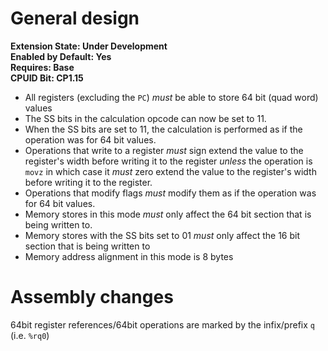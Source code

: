 # General design

**Extension State: Under Development**  
**Enabled by Default: Yes**  
**Requires: Base**  
**CPUID Bit: CP1.15**

- All registers (excluding the `PC`) _must_ be able to store 64 bit (quad word) values
- The SS bits in the calculation opcode can now be set to 11.
- When the SS bits are set to 11, the calculation is performed as if the operation was for 64 bit values.
- Operations that write to a register _must_ sign extend the value to the register's width before writing it to the register _unless_ the operation is `movz` in which case it _must_ zero extend the value to the register's width before writing it to the register.
- Operations that modify flags _must_ modify them as if the operation was for 64 bit values.
- Memory stores in this mode _must_ only affect the 64 bit section that is being written to.
- Memory stores with the SS bits set to 01 _must_ only affect the 16 bit section that is being written to
- Memory address alignment in this mode is 8 bytes

# Assembly changes

64bit register references/64bit operations are marked by the infix/prefix `q` (i.e. `%rq0`)
